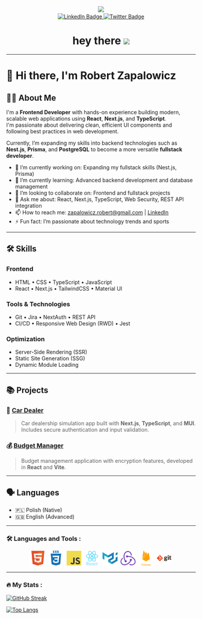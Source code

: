 <div id="header" align="center">
  <img src="https://media.giphy.com/media/M9gbBd9nbDrOTu1Mqx/giphy.gif" width="100"/>
  <div id="badges">
  <a href="https://www.linkedin.com/in/robert-zapalowicz">
    <img src="https://img.shields.io/badge/LinkedIn-blue?style=for-the-badge&logo=linkedin&logoColor=white" alt="LinkedIn Badge"/>
  </a>
  <a href="https://twitter.com/owicz_zapa">
    <img src="https://img.shields.io/badge/Twitter-blue?style=for-the-badge&logo=twitter&logoColor=white" alt="Twitter Badge"/>
  </a>
  </div>
  <h1>
  hey there
  <img src="https://media.giphy.com/media/hvRJCLFzcasrR4ia7z/giphy.gif" width="30px"/>
  </h1>
</div>

---

# 👋 Hi there, I'm Robert Zapalowicz

## 👨‍💻 About Me
I'm a **Frontend Developer** with hands-on experience building modern, scalable web applications using **React**, **Next.js**, and **TypeScript**.  
I'm passionate about delivering clean, efficient UI components and following best practices in web development.

Currently, I’m expanding my skills into backend technologies such as **Nest.js**, **Prisma**, and **PostgreSQL** to become a more versatile **fullstack developer**.

- 🔭 I’m currently working on: Expanding my fullstack skills (Nest.js, Prisma)
- 🌱 I’m currently learning: Advanced backend development and database management
- 👯 I’m looking to collaborate on: Frontend and fullstack projects
- 💬 Ask me about: React, Next.js, TypeScript, Web Security, REST API integration
- 📫 How to reach me: [zapalowicz.robert@gmail.com](mailto:zapalowicz.robert@gmail.com) | [LinkedIn](https://www.linkedin.com/in/robert-zapalowicz)
- ⚡ Fun fact: I’m passionate about technology trends and sports

---

## 🛠️ Skills

### Frontend
- HTML • CSS • TypeScript • JavaScript
- React • Next.js • TailwindCSS • Material UI

### Tools & Technologies
- Git • Jira • NextAuth • REST API
- CI/CD • Responsive Web Design (RWD) • Jest

### Optimization
- Server-Side Rendering (SSR)
- Static Site Generation (SSG)
- Dynamic Module Loading

---

## 📚 Projects

### 🚗 [Car Dealer](https://my-komis.vercel.app/)
> Car dealership simulation app built with **Next.js**, **TypeScript**, and **MUI**. Includes secure authentication and input validation.

### 💰 [Budget Manager](https://regal-crisp-f3e940.netlify.app/)
> Budget management application with encryption features, developed in **React** and **Vite**.

---

## 🗣️ Languages
- 🇵🇱 Polish (Native)
- 🇬🇧 English (Advanced)

---

### :hammer_and_wrench: Languages and Tools :

<div align="center">
  <img src="https://github.com/devicons/devicon/blob/master/icons/html5/html5-original.svg" title="HTML5" alt="HTML" width="40" height="40"/>&nbsp;
  <img src="https://github.com/devicons/devicon/blob/master/icons/css3/css3-plain-wordmark.svg"  title="CSS3" alt="CSS" width="40" height="40"/>&nbsp;
  <img src="https://github.com/devicons/devicon/blob/master/icons/javascript/javascript-original.svg" title="JavaScript" alt="JavaScript" width="40" height="40"/>&nbsp;
  <img src="https://github.com/devicons/devicon/blob/master/icons/react/react-original-wordmark.svg" title="React" alt="React" width="40" height="40"/>&nbsp;
  <img src="https://github.com/devicons/devicon/blob/master/icons/materialui/materialui-original.svg" title="Material UI" alt="Material UI" width="40" height="40"/>&nbsp;
  <img src="https://github.com/devicons/devicon/blob/master/icons/redux/redux-original.svg" title="Redux" alt="Redux " width="40" height="40"/>&nbsp;
  <img src="https://github.com/devicons/devicon/blob/master/icons/firebase/firebase-plain-wordmark.svg" title="Firebase" alt="Firebase" width="40" height="40"/>&nbsp;
  <img src="https://github.com/devicons/devicon/blob/master/icons/git/git-original-wordmark.svg" title="Git" **alt="Git" width="40" height="40"/>
</div>

---

### :fire: My Stats :

  [![GitHub Streak](http://github-readme-streak-stats.herokuapp.com?user=RobertZap&theme=dark)](https://git.io/streak-stats)

  [![Top Langs](https://github-readme-stats.vercel.app/api/top-langs/?username=RobertZap&theme=dark)](https://github.com/anuraghazra/github-readme-stats)

